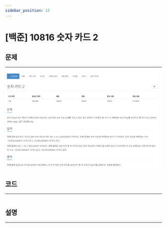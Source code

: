 ```yaml
---
sidebar_position: 12
---
```


# [백준] 10816 숫자 카드 2

## 문제
---

![Alt text](./img/1-30/image12.png)

## 코드
---

```python

```


## 설명
---

